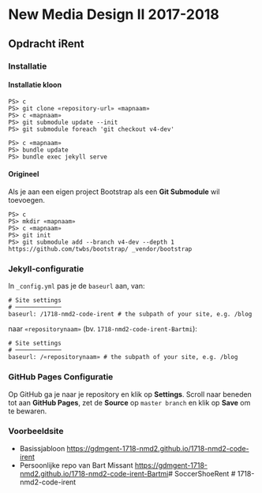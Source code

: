 New Media Design II 2017-2018
=============================

Opdracht iRent
--------------

### Installatie

#### Installatie kloon

```
PS> c
PS> git clone «repository-url» «mapnaam»
PS> c «mapnaam»
PS> git submodule update --init
PS> git submodule foreach 'git checkout v4-dev'
```


```
PS> c «mapnaam»
PS> bundle update
PS> bundle exec jekyll serve
```

#### Origineel

Als je aan een eigen project Bootstrap als een **Git Submodule** wil toevoegen.

```
PS> c
PS> mkdir «mapnaam»
PS> c «mapnaam»
PS> git init
PS> git submodule add --branch v4-dev --depth 1 https://github.com/twbs/bootstrap/ _vendor/bootstrap
```

### Jekyll-configuratie

In `_config.yml` pas je de `baseurl` aan, van:

```
# Site settings
# ─────────────
baseurl: /1718-nmd2-code-irent # the subpath of your site, e.g. /blog
```

naar `«repositorynaam»` (bv. `1718-nmd2-code-irent-Bartmi`):

```
# Site settings
# ─────────────
baseurl: /«repositorynaam» # the subpath of your site, e.g. /blog
```

### GitHub Pages Configuratie

Op GitHub ga je naar je repository en klik op **Settings**. Scroll naar beneden tot aan **GitHub Pages**, zet de **Source** op `master branch` en klik op **Save** om te bewaren.

### Voorbeeldsite

 - Basissjabloon <https://gdmgent-1718-nmd2.github.io/1718-nmd2-code-irent>
 - Persoonlijke repo van Bart Missant <https://gdmgent-1718-nmd2.github.io/1718-nmd2-code-irent-Bartmi>#   S o c c e r S h o e R e n t 
 #   1 7 1 8 - n m d 2 - c o d e - i r e n t 
 